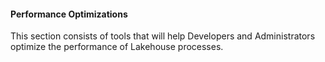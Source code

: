 #### Performance Optimizations

This section consists of tools that will help Developers and Administrators optimize the performance of Lakehouse processes.